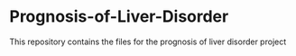 # Prognosis-of-Liver-Disorder
This repository contains the files for the prognosis of liver disorder project
